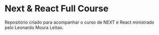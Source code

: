 # Next & React Full Course

Repositório criado para acompanhar o curso de NEXT e React ministrado pelo Leonardo Moura Leitao.
